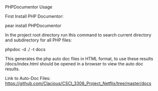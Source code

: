 PHPDocumentor Usage

First Install PHP Documentor:

pear install PHPDocumentor

In the project root directory run this command to search current directory and subdirectory for all PHP files:

phpdoc -d ./ -t docs

This generates the php auto doc files in HTML format, to use these results /docs/index.html should be opened in a browser to view the auto doc results. 

Link to Auto-Doc Files: https://github.com/Clacious/CSCI_3308_Project_Netflix/tree/master/docs

